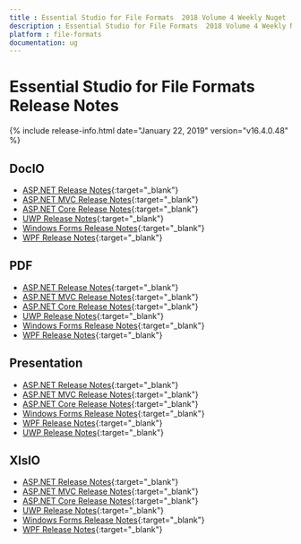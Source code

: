 ```yaml
---
title : Essential Studio for File Formats  2018 Volume 4 Weekly Nuget  Release Notes  
description : Essential Studio for File Formats  2018 Volume 4 Weekly Nuget  Release Notes  
platform : file-formats
documentation: ug
---
```


# Essential Studio for File Formats  Release Notes  

{% include release-info.html date="January 22, 2019"  version="v16.4.0.48" %} 

## DocIO

* [ASP.NET Release Notes](/aspnet/release-notes/v16.4.0.48?type=all#docio){:target="_blank"}
* [ASP.NET MVC Release Notes](/aspnetmvc/release-notes/v16.4.0.48?type=all#docio){:target="_blank"}
* [ASP.NET Core Release Notes](/aspnet-core/release-notes/v16.4.0.48?type=all#docio){:target="_blank"}
* [UWP Release Notes](/uwp/release-notes/v16.4.0.48?type=all#docio){:target="_blank"}
* [Windows Forms Release Notes](/windowsforms/release-notes/v16.4.0.48?type=all#docio){:target="_blank"}
* [WPF Release Notes](/wpf/release-notes/v16.4.0.48?type=all#docio){:target="_blank"}


## PDF

* [ASP.NET Release Notes](/aspnet/release-notes/v16.4.0.48?type=all#pdf){:target="_blank"}
* [ASP.NET MVC Release Notes](/aspnetmvc/release-notes/v16.4.0.48?type=all#pdf){:target="_blank"}
* [ASP.NET Core Release Notes](/aspnet-core/release-notes/v16.4.0.48?type=all#pdf){:target="_blank"}
* [UWP Release Notes](/uwp/release-notes/v16.4.0.48?type=all#pdf){:target="_blank"}
* [Windows Forms Release Notes](/windowsforms/release-notes/v16.4.0.48?type=all#pdf){:target="_blank"}
* [WPF Release Notes](/wpf/release-notes/v16.4.0.48?type=all#pdf){:target="_blank"}


## Presentation

* [ASP.NET Release Notes](/aspnet/release-notes/v16.4.0.48?type=all#presentation){:target="_blank"}
* [ASP.NET MVC Release Notes](/aspnetmvc/release-notes/v16.4.0.48?type=all#presentation){:target="_blank"}
* [ASP.NET Core Release Notes](/aspnet-core/release-notes/v16.4.0.48?type=all#presentation){:target="_blank"}
* [Windows Forms Release Notes](/windowsforms/release-notes/v16.4.0.48?type=all#presentation){:target="_blank"}
* [WPF Release Notes](/wpf/release-notes/v16.4.0.48?type=all#presentation){:target="_blank"}
* [UWP Release Notes](/uwp/release-notes/v16.4.0.48?type=all#presentation){:target="_blank"}


## XlsIO

* [ASP.NET Release Notes](/aspnet/release-notes/v16.4.0.48?type=all#xlsio){:target="_blank"}
* [ASP.NET MVC Release Notes](/aspnetmvc/release-notes/v16.4.0.48?type=all#xlsio){:target="_blank"}
* [ASP.NET Core Release Notes](/aspnet-core/release-notes/v16.4.0.48?type=all#xlsio){:target="_blank"}
* [UWP Release Notes](/uwp/release-notes/v16.4.0.48?type=all#xlsio){:target="_blank"}
* [Windows Forms Release Notes](/windowsforms/release-notes/v16.4.0.48?type=all#xlsio){:target="_blank"}
* [WPF Release Notes](/wpf/release-notes/v16.4.0.48?type=all#xlsio){:target="_blank"}
